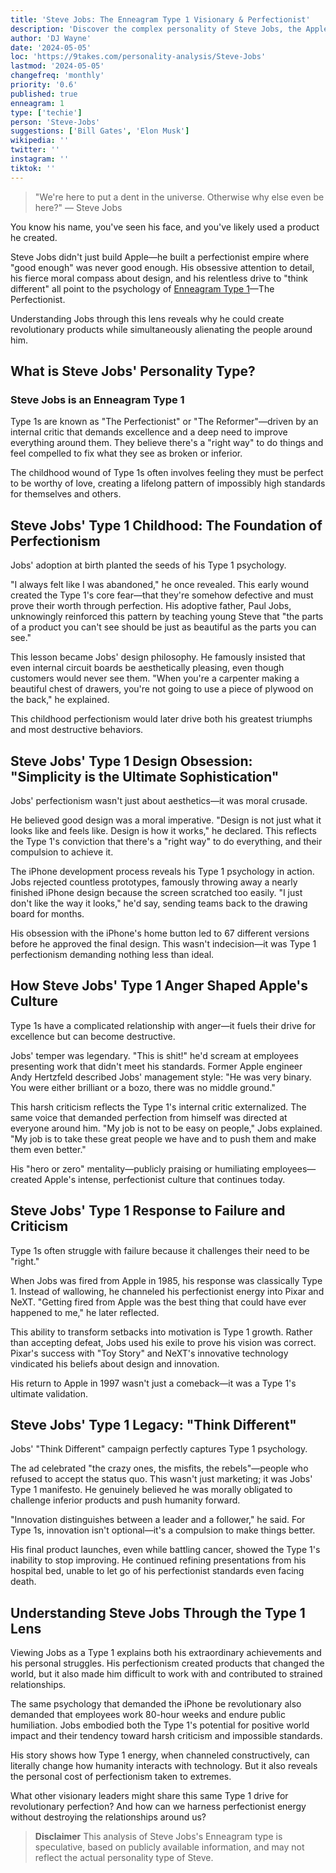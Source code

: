```yaml
---
title: 'Steve Jobs: The Enneagram Type 1 Visionary & Perfectionist'
description: 'Discover the complex personality of Steve Jobs, the Apple co-founder, through the lens of the Enneagram Type 1. Explore his drive for perfection and innovation.'
author: 'DJ Wayne'
date: '2024-05-05'
loc: 'https://9takes.com/personality-analysis/Steve-Jobs'
lastmod: '2024-05-05'
changefreq: 'monthly'
priority: '0.6'
published: true
enneagram: 1
type: ['techie']
person: 'Steve-Jobs'
suggestions: ['Bill Gates', 'Elon Musk']
wikipedia: ''
twitter: ''
instagram: ''
tiktok: ''
---
```




> "We're here to put a dent in the universe. Otherwise why else even be here?" — Steve Jobs

<p class="firstLetter">You know his name, you've seen his face, and you've likely used a product he created.</p>

Steve Jobs didn't just build Apple—he built a perfectionist empire where "good enough" was never good enough. His obsessive attention to detail, his fierce moral compass about design, and his relentless drive to "think different" all point to the psychology of [Enneagram Type 1](/enneagram-corner/enneagram-type-1)—The Perfectionist.

Understanding Jobs through this lens reveals why he could create revolutionary products while simultaneously alienating the people around him.

## What is Steve Jobs' Personality Type?

### Steve Jobs is an Enneagram Type 1

Type 1s are known as "The Perfectionist" or "The Reformer"—driven by an internal critic that demands excellence and a deep need to improve everything around them. They believe there's a "right way" to do things and feel compelled to fix what they see as broken or inferior.

The childhood wound of Type 1s often involves feeling they must be perfect to be worthy of love, creating a lifelong pattern of impossibly high standards for themselves and others.

## Steve Jobs' Type 1 Childhood: The Foundation of Perfectionism

Jobs' adoption at birth planted the seeds of his Type 1 psychology.

"I always felt like I was abandoned," he once revealed. This early wound created the Type 1's core fear—that they're somehow defective and must prove their worth through perfection. His adoptive father, Paul Jobs, unknowingly reinforced this pattern by teaching young Steve that "the parts of a product you can't see should be just as beautiful as the parts you can see."

This lesson became Jobs' design philosophy. He famously insisted that even internal circuit boards be aesthetically pleasing, even though customers would never see them. "When you're a carpenter making a beautiful chest of drawers, you're not going to use a piece of plywood on the back," he explained.

This childhood perfectionism would later drive both his greatest triumphs and most destructive behaviors.

## Steve Jobs' Type 1 Design Obsession: "Simplicity is the Ultimate Sophistication"

Jobs' perfectionism wasn't just about aesthetics—it was moral crusade.

He believed good design was a moral imperative. "Design is not just what it looks like and feels like. Design is how it works," he declared. This reflects the Type 1's conviction that there's a "right way" to do everything, and their compulsion to achieve it.

The iPhone development process reveals his Type 1 psychology in action. Jobs rejected countless prototypes, famously throwing away a nearly finished iPhone design because the screen scratched too easily. "I just don't like the way it looks," he'd say, sending teams back to the drawing board for months.

His obsession with the iPhone's home button led to 67 different versions before he approved the final design. This wasn't indecision—it was Type 1 perfectionism demanding nothing less than ideal.

## How Steve Jobs' Type 1 Anger Shaped Apple's Culture

Type 1s have a complicated relationship with anger—it fuels their drive for excellence but can become destructive.

Jobs' temper was legendary. "This is shit!" he'd scream at employees presenting work that didn't meet his standards. Former Apple engineer Andy Hertzfeld described Jobs' management style: "He was very binary. You were either brilliant or a bozo, there was no middle ground."

This harsh criticism reflects the Type 1's internal critic externalized. The same voice that demanded perfection from himself was directed at everyone around him. "My job is not to be easy on people," Jobs explained. "My job is to take these great people we have and to push them and make them even better."

His "hero or zero" mentality—publicly praising or humiliating employees—created Apple's intense, perfectionist culture that continues today.

## Steve Jobs' Type 1 Response to Failure and Criticism

Type 1s often struggle with failure because it challenges their need to be "right."

When Jobs was fired from Apple in 1985, his response was classically Type 1. Instead of wallowing, he channeled his perfectionist energy into Pixar and NeXT. "Getting fired from Apple was the best thing that could have ever happened to me," he later reflected.

This ability to transform setbacks into motivation is Type 1 growth. Rather than accepting defeat, Jobs used his exile to prove his vision was correct. Pixar's success with "Toy Story" and NeXT's innovative technology vindicated his beliefs about design and innovation.

His return to Apple in 1997 wasn't just a comeback—it was a Type 1's ultimate validation.

## Steve Jobs' Type 1 Legacy: "Think Different"

Jobs' "Think Different" campaign perfectly captures Type 1 psychology.

The ad celebrated "the crazy ones, the misfits, the rebels"—people who refused to accept the status quo. This wasn't just marketing; it was Jobs' Type 1 manifesto. He genuinely believed he was morally obligated to challenge inferior products and push humanity forward.

"Innovation distinguishes between a leader and a follower," he said. For Type 1s, innovation isn't optional—it's a compulsion to make things better.

His final product launches, even while battling cancer, showed the Type 1's inability to stop improving. He continued refining presentations from his hospital bed, unable to let go of his perfectionist standards even facing death.

## Understanding Steve Jobs Through the Type 1 Lens

Viewing Jobs as a Type 1 explains both his extraordinary achievements and his personal struggles. His perfectionism created products that changed the world, but it also made him difficult to work with and contributed to strained relationships.

The same psychology that demanded the iPhone be revolutionary also demanded that employees work 80-hour weeks and endure public humiliation. Jobs embodied both the Type 1's potential for positive world impact and their tendency toward harsh criticism and impossible standards.

His story shows how Type 1 energy, when channeled constructively, can literally change how humanity interacts with technology. But it also reveals the personal cost of perfectionism taken to extremes.

What other visionary leaders might share this same Type 1 drive for revolutionary perfection? And how can we harness perfectionist energy without destroying the relationships around us?

> **Disclaimer** This analysis of Steve Jobs's Enneagram type is speculative, based on publicly available information, and may not reflect the actual personality type of Steve.